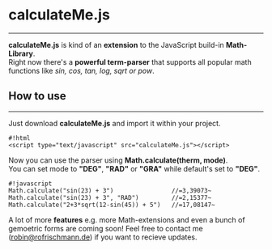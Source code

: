 # calculateMe.js #
----------------------------------- 
    
**calculateMe.js** is kind of an **extension** to the JavaScript build-in **Math-Library**.   
Right now there's a **powerful term-parser** that supports all popular math functions like *sin, cos, tan, log, sqrt or pow*.   

## **How to use**
-----------------------------------

Just download **calculateMe.js** and import it within your project.    
```
#!html
<script type="text/javascript" src="calculateMe.js"></script>

```    
    
    
Now you can use the parser using **Math.calculate(therm, mode)**.   
You can set mode to **"DEG"**, **"RAD"** or **"GRA"** while default's set to **"DEG"**.
```
#!javascript 
Math.calculate("sin(23) + 3")                //=3,39073~
Math.calculate("sin(23) + 3", "RAD")         //=2,15377~
Math.calculate("2+3*sqrt(12-sin(45)) + 5")   //=17,08147~

```  
        
A lot of more **features** e.g. more Math-extensions and even a bunch of gemoetric forms are coming soon!
Feel free to contact me ([robin@rofrischmann.de](mailto:robin@rofrischmann.de)) if you want to recieve updates.